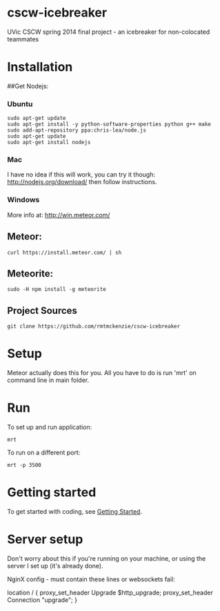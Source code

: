 cscw-icebreaker
===============

UVic CSCW spring 2014 final project - an icebreaker for non-colocated teammates


# Installation

##Get Nodejs:

### Ubuntu
```
sudo apt-get update
sudo apt-get install -y python-software-properties python g++ make
sudo add-apt-repository ppa:chris-lea/node.js
sudo apt-get update
sudo apt-get install nodejs
```

### Mac
I have no idea if this will work, you can try it though:
http://nodejs.org/download/
then follow instructions.

### Windows
More info at: http://win.meteor.com/


## Meteor:
```
curl https://install.meteor.com/ | sh
```
## Meteorite:
```
sudo -H npm install -g meteorite
```
## Project Sources
```
git clone https://github.com/rmtmckenzie/cscw-icebreaker
```
# Setup

Meteor actually does this for you. All you have to do is
run 'mrt' on command line in main folder.

# Run
To set up and run application:
```
mrt
```
To run on a different port:
```
mrt -p 3500
```

# Getting started
To get started with coding, see [Getting Started](Start-Coding.md).

# Server setup

Don't worry about this if you're running on your machine,
or using the server I set up (it's already done).

NginX config - must contain these lines or websockets fail:

location / {
        proxy_set_header Upgrade $http_upgrade;
        proxy_set_header Connection "upgrade";
    }
